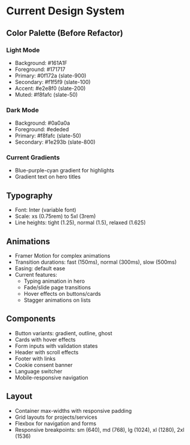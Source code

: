 # Current Design System

## Color Palette (Before Refactor)
### Light Mode
- Background: #161A1F
- Foreground: #171717
- Primary: #0f172a (slate-900)
- Secondary: #f1f5f9 (slate-100)
- Accent: #e2e8f0 (slate-200)
- Muted: #f8fafc (slate-50)

### Dark Mode
- Background: #0a0a0a
- Foreground: #ededed
- Primary: #f8fafc (slate-50)
- Secondary: #1e293b (slate-800)

### Current Gradients
- Blue-purple-cyan gradient for highlights
- Gradient text on hero titles

## Typography
- Font: Inter (variable font)
- Scale: xs (0.75rem) to 5xl (3rem)
- Line heights: tight (1.25), normal (1.5), relaxed (1.625)

## Animations
- Framer Motion for complex animations
- Transition durations: fast (150ms), normal (300ms), slow (500ms)
- Easing: default ease
- Current features: 
  - Typing animation in hero
  - Fade/slide page transitions
  - Hover effects on buttons/cards
  - Stagger animations on lists

## Components
- Button variants: gradient, outline, ghost
- Cards with hover effects
- Form inputs with validation states
- Header with scroll effects
- Footer with links
- Cookie consent banner
- Language switcher
- Mobile-responsive navigation

## Layout
- Container max-widths with responsive padding
- Grid layouts for projects/services
- Flexbox for navigation and forms
- Responsive breakpoints: sm (640), md (768), lg (1024), xl (1280), 2xl (1536)
